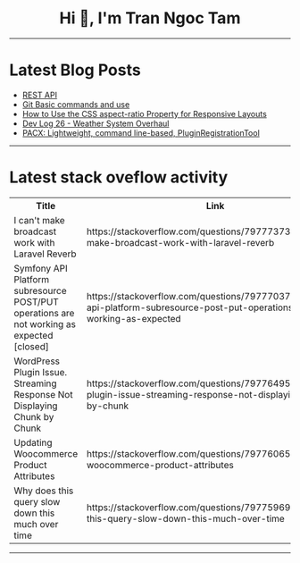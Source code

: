 <h1 align="center">Hi 👋, I'm Tran Ngoc Tam</h1>

---

# Latest Blog Posts 
<!-- BLOG-POST-LIST:START -->
- [REST API](https://dev.to/octviodemos/rest-api-5h7b)
- [Git Basic commands and use](https://dev.to/rupeshdarimisetti/git-basic-commands-and-use-1m2k)
- [How to Use the CSS aspect-ratio Property for Responsive Layouts](https://dev.to/j3rry320/how-to-use-the-css-aspect-ratio-property-for-responsive-layouts-20pd)
- [Dev Log 26 - Weather System Overhaul](https://dev.to/asx/dev-log-26-weather-system-overhaul-3e1)
- [PACX: Lightweight, command line-based, PluginRegistrationTool](https://dev.to/_neronotte/pacx-lightweight-command-line-based-pluginregistrationtool-3hif)
<!-- BLOG-POST-LIST:END -->

---

# Latest stack oveflow activity
<table>
  <tr><th>Title</th><th>Link</th></tr>
  <!-- STACKOVERFLOW:START --><tr><td>I can&#39;t make broadcast work with Laravel Reverb</td><td>https://stackoverflow.com/questions/79777373/i-cant-make-broadcast-work-with-laravel-reverb</td></tr><tr><td>Symfony API Platform subresource POST/PUT operations are not working as expected [closed]</td><td>https://stackoverflow.com/questions/79777037/symfony-api-platform-subresource-post-put-operations-are-not-working-as-expected</td></tr><tr><td>WordPress Plugin Issue. Streaming Response Not Displaying Chunk by Chunk</td><td>https://stackoverflow.com/questions/79776495/wordpress-plugin-issue-streaming-response-not-displaying-chunk-by-chunk</td></tr><tr><td>Updating Woocommerce Product Attributes</td><td>https://stackoverflow.com/questions/79776065/updating-woocommerce-product-attributes</td></tr><tr><td>Why does this query slow down this much over time</td><td>https://stackoverflow.com/questions/79775969/why-does-this-query-slow-down-this-much-over-time</td></tr><!-- STACKOVERFLOW:END -->
</table>

---


